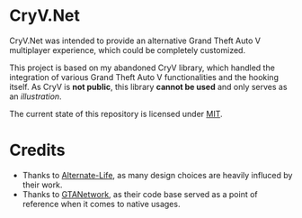 # CryV.Net

CryV<x>.Net was intended to provide an alternative Grand Theft Auto V multiplayer experience, which could be completely customized.

This project is based on my abandoned CryV library, which handled the integration of various Grand Theft Auto V functionalities and the hooking itself. As CryV is **not public**, this library **cannot be used** and only serves as an _illustration_.

The current state of this repository is licensed under [MIT](LICENSE.md).

# Credits

- Thanks to [Alternate-Life](https://github.com/AlternateLife), as many design choices are heavily influced by their work.
- Thanks to [GTANetwork](https://github.com/GTANetworkDev/platform), as their code base served as a point of reference when it comes to native usages.
